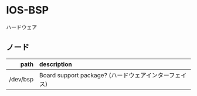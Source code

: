 # IOS-BSP
ハードウェア

## ノード
|     path | description                                           |
| -------: | :---------------------------------------------------- |
| /dev/bsp | Board support package? (ハードウェアインターフェイス) |